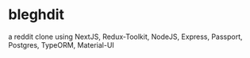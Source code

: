 # bleghdit
a reddit clone using NextJS, Redux-Toolkit, NodeJS, Express, Passport, Postgres, TypeORM, Material-UI
